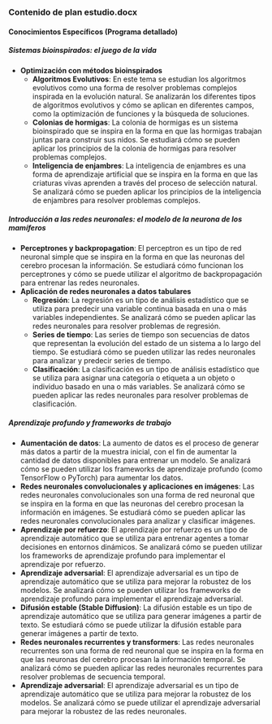 ### Contenido de plan estudio.docx
#### Conocimientos Específicos (Programa detallado)
##### Sistemas bioinspirados: el juego de la vida
*   **Optimización con métodos bioinspirados**
    *   **Algoritmos Evolutivos**: En este tema se estudian los algoritmos evolutivos como una forma de resolver problemas complejos inspirada en la evolución natural. Se analizarán los diferentes tipos de algoritmos evolutivos y cómo se aplican en diferentes campos, como la optimización de funciones y la búsqueda de soluciones.
    *   **Colonias de hormigas**: La colonia de hormigas es un sistema bioinspirado que se inspira en la forma en que las hormigas trabajan juntas para construir sus nidos. Se estudiará cómo se pueden aplicar los principios de la colonia de hormigas para resolver problemas complejos.
    *   **Inteligencia de enjambres**: La inteligencia de enjambres es una forma de aprendizaje artificial que se inspira en la forma en que las criaturas vivas aprenden a través del proceso de selección natural. Se analizará cómo se pueden aplicar los principios de la inteligencia de enjambres para resolver problemas complejos.
##### Introducción a las redes neuronales: el modelo de la neurona de los mamíferos
*   **Perceptrones y backpropagation**: El perceptron es un tipo de red neuronal simple que se inspira en la forma en que las neuronas del cerebro procesan la información. Se estudiará cómo funcionan los perceptrones y cómo se puede utilizar el algoritmo de backpropagación para entrenar las redes neuronales.
*   **Aplicación de redes neuronales a datos tabulares**
    *   **Regresión**: La regresión es un tipo de análisis estadístico que se utiliza para predecir una variable continua basada en una o más variables independientes. Se analizará cómo se pueden aplicar las redes neuronales para resolver problemas de regresión.
    *   **Series de tiempo**: Las series de tiempo son secuencias de datos que representan la evolución del estado de un sistema a lo largo del tiempo. Se estudiará cómo se pueden utilizar las redes neuronales para analizar y predecir series de tiempo.
    *   **Clasificación**: La clasificación es un tipo de análisis estadístico que se utiliza para asignar una categoría o etiqueta a un objeto o individuo basado en una o más variables. Se analizará cómo se pueden aplicar las redes neuronales para resolver problemas de clasificación.
##### Aprendizaje profundo y frameworks de trabajo
*   **Aumentación de datos**: La aumento de datos es el proceso de generar más datos a partir de la muestra inicial, con el fin de aumentar la cantidad de datos disponibles para entrenar un modelo. Se analizará cómo se pueden utilizar los frameworks de aprendizaje profundo (como TensorFlow o PyTorch) para aumentar los datos.
*   **Redes neuronales convolucionales y aplicaciones en imágenes**: Las redes neuronales convolucionales son una forma de red neuronal que se inspira en la forma en que las neuronas del cerebro procesan la información en imágenes. Se estudiará cómo se pueden aplicar las redes neuronales convolucionales para analizar y clasificar imágenes.
*   **Aprendizaje por refuerzo**: El aprendizaje por refuerzo es un tipo de aprendizaje automático que se utiliza para entrenar agentes a tomar decisiones en entornos dinámicos. Se analizará cómo se pueden utilizar los frameworks de aprendizaje profundo para implementar el aprendizaje por refuerzo.
*   **Aprendizaje adversarial**: El aprendizaje adversarial es un tipo de aprendizaje automático que se utiliza para mejorar la robustez de los modelos. Se analizará cómo se pueden utilizar los frameworks de aprendizaje profundo para implementar el aprendizaje adversarial.
*   **Difusión estable (Stable Diffusion)**: La difusión estable es un tipo de aprendizaje automático que se utiliza para generar imágenes a partir de texto. Se estudiará cómo se puede utilizar la difusión estable para generar imágenes a partir de texto.
*   **Redes neuronales recurrentes y transformers**: Las redes neuronales recurrentes son una forma de red neuronal que se inspira en la forma en que las neuronas del cerebro procesan la información temporal. Se analizará cómo se pueden aplicar las redes neuronales recurrentes para resolver problemas de secuencia temporal.
*   **Aprendizaje adversarial**: El aprendizaje adversarial es un tipo de aprendizaje automático que se utiliza para mejorar la robustez de los modelos. Se analizará cómo se puede utilizar el aprendizaje adversarial para mejorar la robustez de las redes neuronales.